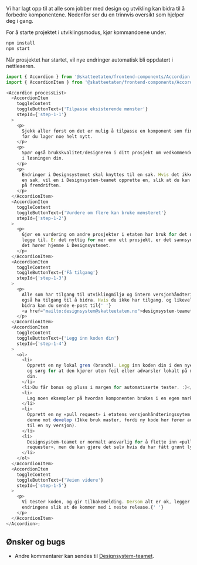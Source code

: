 Vi har lagt opp til at alle som jobber med design og utvikling kan bidra til å forbedre komponentene. Nedenfor ser du en trinnvis oversikt som hjelper deg i gang.

For å starte projektet i utviklingsmodus, kjør kommandoene under.

```bash noeditor
npm install
npm start
```

Når prosjektet har startet, vil nye endringer automatisk bli oppdatert i nettleseren.

```js noeditor beskrivelse
import { Accordion } from '@skatteetaten/frontend-components/Accordion';
import { AccordionItem } from '@skatteetaten/frontend-components/Accordion/AccordionItem';

<Accordion processList>
  <AccordionItem
    toggleContent
    toggleButtonText={'Tilpasse eksisterende mønster'}
    stepId={'step-1-1'}
  >
    <p>
      Sjekk aller først om det er mulig å tilpasse en komponent som finnes fra
      før du lager noe helt nytt.
    </p>
    <p>
      Spør også brukskvalitet/designeren i ditt prosjekt om vedkommende er enig
      i løsningen din.
    </p>
    <p>
      Endringer i Designsystemet skal knyttes til en sak. Hvis det ikke finnes
      en sak, vil en i Designsystem-teamet opprette en, slik at du kan følge med
      på fremdriften.
    </p>
  </AccordionItem>
  <AccordionItem
    toggleContent
    toggleButtonText={'Vurdere om flere kan bruke mønsteret'}
    stepId={'step-1-2'}
  >
    <p>
      Gjør en vurdering om andre prosjekter i etaten har bruk for det du vil
      legge til. Er det nyttig for mer enn ett prosjekt, er det sannsynlig at
      det hører hjemme i Designsystemet.
    </p>
  </AccordionItem>
  <AccordionItem
    toggleContent
    toggleButtonText={'Få tilgang'}
    stepId={'step-1-3'}
  >
    <p>
      Alle som har tilgang til utviklingmiljø og intern versjonhåndtering vil
      også ha tilgang til å bidra. Hvis du ikke har tilgang, og likevel ønsker å
      bidra kan du sende e-post til{' '}
      <a href="mailto:designsystem@skatteetaten.no">designsystem-teamet</a>
    </p>
  </AccordionItem>
  <AccordionItem
    toggleContent
    toggleButtonText={'Legg inn koden din'}
    stepId={'step-1-4'}
  >
    <ol>
      <li>
        Opprett en ny lokal gren (branch). Legg inn koden din i den nye grenen,
        og sørg for at den kjører uten feil eller advarsler lokalt på maskinen
        din.
      </li>
      <li>Du får bonus og pluss i margen for automatiserte tester. :)</li>
      <li>
        Lag noen eksempler på hvordan komponenten brukes i en egen markdown-fil.
      </li>
      <li>
        Opprett en ny «pull request» i etatens versjonhåndteringssytem og rett
        denne mot develop (Ikke bruk master, fordi ny kode her fører automatisk
        til en ny versjon).
      </li>
      <li>
        Designsystem-teamet er normalt ansvarlig for å flette inn «pull
        requester», men du kan gjøre det selv hvis du har fått grønt lys.
      </li>
    </ol>
  </AccordionItem>
  <AccordionItem
    toggleContent
    toggleButtonText={'Veien videre'}
    stepId={'step-1-5'}
  >
    <p>
      Vi tester koden, og gir tilbakemelding. Dersom alt er ok, legger vi inn
      endringene slik at de kommer med i neste release.{' '}
    </p>
  </AccordionItem>
</Accordion>;
```

## Ønsker og bugs

- Andre kommentarer kan sendes til [Designsystem-teamet](mailto:designsystem@skatteetaten.no).
